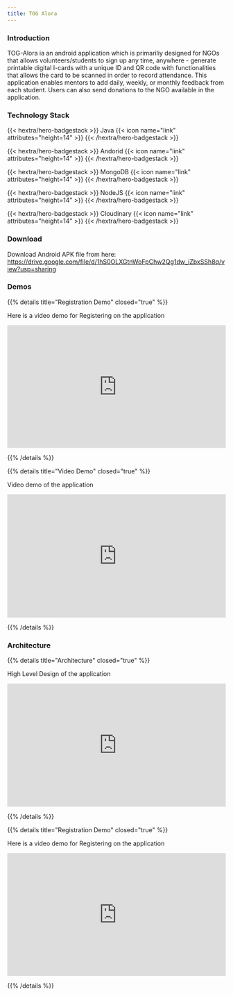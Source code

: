 ```yaml
---
title: TOG Alora
---
```


### Introduction

TOG-Alora ia an android application which is primariliy designed for NGOs that allows volunteers/students to sign up any time, anywhere - generate printable digital I-cards with a unique ID and QR code with functionalities that allows the card to be scanned in order to record attendance. This application enables mentors to add daily, weekly, or monthly feedback from each student. Users can also send donations to the NGO available in the application.

### Technology Stack



{{< hextra/hero-badgestack >}}
  <span>Java</span>
  {{< icon name="link" attributes="height=14" >}}
{{< /hextra/hero-badgestack >}}

{{< hextra/hero-badgestack  >}}
  <span>Andorid</span>
  {{< icon name="link" attributes="height=14" >}}
{{< /hextra/hero-badgestack >}}

{{< hextra/hero-badgestack  >}}
  <span>MongoDB</span>
  {{< icon name="link" attributes="height=14" >}}
{{< /hextra/hero-badgestack >}}

{{< hextra/hero-badgestack  >}}
  <span>NodeJS</span>
  {{< icon name="link" attributes="height=14" >}}
{{< /hextra/hero-badgestack >}}

{{< hextra/hero-badgestack  >}}
  <span>Cloudinary</span>
  {{< icon name="link" attributes="height=14" >}}
{{< /hextra/hero-badgestack >}}

### Download
Download Android APK file from here: 
https://drive.google.com/file/d/1hS0OLXGtnWoFpChw2Qg1dw_iZbxSSh8q/view?usp=sharing


### Demos

{{% details title="Registration Demo" closed="true"  %}}

Here is a video demo for Registering on the application

<div style="position: relative; padding-bottom: 56.25%; height: 0; overflow: hidden;">
  <iframe allow="accelerometer; autoplay; clipboard-write; encrypted-media; gyroscope; picture-in-picture; web-share" allowfullscreen="allowfullscreen" loading="eager" referrerpolicy="strict-origin-when-cross-origin" src="https://drive.google.com/file/d/1gORVvaLZgMyk6jFKRLh98Jy-L_q-jCxQ/preview" style="position: absolute; top: 0; left: 0; width: 100%; height: 100%; border:0;" title="YouTube video"
  ></iframe>
</div>


{{% /details %}}

{{% details title="Video Demo" closed="true"  %}}

Video demo of the application 

<div style="position: relative; padding-bottom: 56.25%; height: 0; overflow: hidden;">
  <iframe allow="accelerometer; autoplay; clipboard-write; encrypted-media; gyroscope; picture-in-picture; web-share" allowfullscreen="allowfullscreen" loading="eager" referrerpolicy="strict-origin-when-cross-origin" src="https://drive.google.com/file/d/1GH4gScQ9dH3QbvNmJPEpGQZkL74E_Nmk/preview" style="position: absolute; top: 0; left: 0; width: 100%; height: 100%; border:0;" title="YouTube video"
  ></iframe>
</div>


{{% /details %}}

### Architecture

{{% details title="Architecture" closed="true"  %}}

High Level Design of the application

<div style="position: relative; padding-bottom: 56.25%; height: 0; overflow: hidden;">
  <iframe allow="accelerometer; autoplay; clipboard-write; encrypted-media; gyroscope; picture-in-picture; web-share" allowfullscreen="allowfullscreen" loading="eager" referrerpolicy="strict-origin-when-cross-origin" src="https://drive.google.com/file/d/1qZAwYR4q6K2czzdjkyLW7L4jM3SAh6J6/preview" style="position: absolute; top: 0; left: 0; width: 100%; height: 100%; border:0;" title="Architecture"
  ></iframe>
</div>


{{% /details %}}


{{% details title="Registration Demo" closed="true"  %}}

Here is a video demo for Registering on the application

<div style="position: relative; padding-bottom: 56.25%; height: 0; overflow: hidden;">
  <iframe allow="accelerometer; autoplay; clipboard-write; encrypted-media; gyroscope; picture-in-picture; web-share" allowfullscreen="allowfullscreen" loading="eager" referrerpolicy="strict-origin-when-cross-origin" src="https://docs.google.com/presentation/d/1UTuqdEwngV9wD82L4qOQyxKL_A6Y8fA6/preview" style="position: absolute; top: 0; left: 0; width: 100%; height: 100%; border:0;" title="YouTube video"
  ></iframe>
</div>


{{% /details %}}